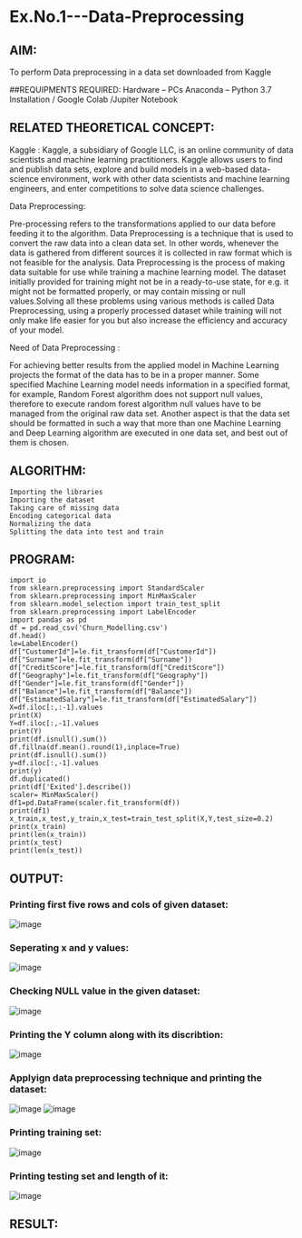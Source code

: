 # Ex.No.1---Data-Preprocessing
## AIM:

To perform Data preprocessing in a data set downloaded from Kaggle

##REQUIPMENTS REQUIRED:
Hardware – PCs
Anaconda – Python 3.7 Installation / Google Colab /Jupiter Notebook

## RELATED THEORETICAL CONCEPT:

Kaggle :
Kaggle, a subsidiary of Google LLC, is an online community of data scientists and machine learning practitioners. Kaggle allows users to find and publish data sets, explore and build models in a web-based data-science environment, work with other data scientists and machine learning engineers, and enter competitions to solve data science challenges.

Data Preprocessing:

Pre-processing refers to the transformations applied to our data before feeding it to the algorithm. Data Preprocessing is a technique that is used to convert the raw data into a clean data set. In other words, whenever the data is gathered from different sources it is collected in raw format which is not feasible for the analysis.
Data Preprocessing is the process of making data suitable for use while training a machine learning model. The dataset initially provided for training might not be in a ready-to-use state, for e.g. it might not be formatted properly, or may contain missing or null values.Solving all these problems using various methods is called Data Preprocessing, using a properly processed dataset while training will not only make life easier for you but also increase the efficiency and accuracy of your model.

Need of Data Preprocessing :

For achieving better results from the applied model in Machine Learning projects the format of the data has to be in a proper manner. Some specified Machine Learning model needs information in a specified format, for example, Random Forest algorithm does not support null values, therefore to execute random forest algorithm null values have to be managed from the original raw data set.
Another aspect is that the data set should be formatted in such a way that more than one Machine Learning and Deep Learning algorithm are executed in one data set, and best out of them is chosen.


## ALGORITHM:
```
Importing the libraries
Importing the dataset
Taking care of missing data
Encoding categorical data
Normalizing the data
Splitting the data into test and train
```
## PROGRAM:
```
import io
from sklearn.preprocessing import StandardScaler
from sklearn.preprocessing import MinMaxScaler
from sklearn.model_selection import train_test_split
from sklearn.preprocessing import LabelEncoder
import pandas as pd
df = pd.read_csv('Churn_Modelling.csv')
df.head()
le=LabelEncoder()
df["CustomerId"]=le.fit_transform(df["CustomerId"])
df["Surname"]=le.fit_transform(df["Surname"])
df["CreditScore"]=le.fit_transform(df["CreditScore"])
df["Geography"]=le.fit_transform(df["Geography"])
df["Gender"]=le.fit_transform(df["Gender"])
df["Balance"]=le.fit_transform(df["Balance"])
df["EstimatedSalary"]=le.fit_transform(df["EstimatedSalary"])
X=df.iloc[:,:-1].values
print(X)
Y=df.iloc[:,-1].values
print(Y)
print(df.isnull().sum())
df.fillna(df.mean().round(1),inplace=True)
print(df.isnull().sum())
y=df.iloc[:,-1].values
print(y)
df.duplicated()
print(df['Exited'].describe())
scaler= MinMaxScaler()
df1=pd.DataFrame(scaler.fit_transform(df))
print(df1)
x_train,x_test,y_train,x_test=train_test_split(X,Y,test_size=0.2)
print(x_train)
print(len(x_train))
print(x_test)
print(len(x_test))
```

## OUTPUT:
### Printing first five rows and cols of given dataset:
![image](https://user-images.githubusercontent.com/94228215/229541074-69e3db1d-6076-478f-ae3b-b0599af08633.png)
### Seperating x and y values:
![image](https://user-images.githubusercontent.com/94228215/229542057-0e5c2b18-1b47-480d-94ae-53da7b8b3f84.png)

### Checking NULL value in the given dataset:
![image](https://user-images.githubusercontent.com/94228215/229541986-6e613e82-9b28-4bef-8d6a-3c091514b5bd.png)

### Printing the Y column along with its discribtion:
![image](https://user-images.githubusercontent.com/94228215/229541916-f145d65c-0d08-42ab-9eb9-1ed7512bad8a.png)

### Applyign data preprocessing technique and printing the dataset:
![image](https://user-images.githubusercontent.com/94228215/229541780-7b4eb179-5afa-4910-b0c6-8eadc941ac54.png)
![image](https://user-images.githubusercontent.com/94228215/229541809-428a6528-eb63-4515-a5fb-e7167d15be15.png)

### Printing training set:
![image](https://user-images.githubusercontent.com/94228215/229541705-6a3b51b1-840e-42a6-ab20-4e93c805b2ff.png)

### Printing testing set and length of it:
![image](https://user-images.githubusercontent.com/94228215/229541645-332a54ad-fe9e-4eaa-9a0d-1a6ec79d3eea.png)


## RESULT:
```Hence the data preprocessing is done using the above code and data has been splitted into trainning and testing data for getting a better model.
```
